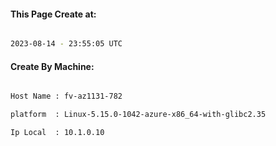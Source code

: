 
   
#### This Page Create at:

```bash

2023-08-14 - 23:55:05 UTC

```

#### Create By Machine:

```bash

Host Name : fv-az1131-782

platform  : Linux-5.15.0-1042-azure-x86_64-with-glibc2.35

Ip Local  : 10.1.0.10

```

